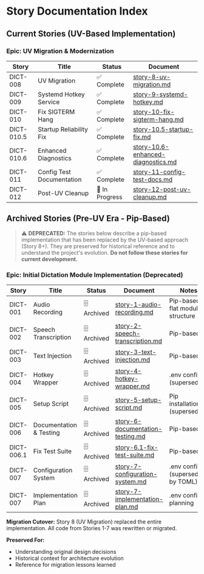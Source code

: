 # Story Documentation Index

## Current Stories (UV-Based Implementation)

### Epic: UV Migration & Modernization

| Story | Title | Status | Document |
|-------|-------|--------|----------|
| DICT-008 | UV Migration | ✅ Complete | [story-8-uv-migration.md](story-8-uv-migration.md) |
| DICT-009 | Systemd Hotkey Service | ✅ Complete | [story-9-systemd-hotkey.md](story-9-systemd-hotkey.md) |
| DICT-010 | Fix SIGTERM Hang | ✅ Complete | [story-10-fix-sigterm-hang.md](story-10-fix-sigterm-hang.md) |
| DICT-010.5 | Startup Reliability Fix | ✅ Complete | [story-10.5-startup-fix.md](story-10.5-startup-fix.md) |
| DICT-010.6 | Enhanced Diagnostics | ✅ Complete | [story-10.6-enhanced-diagnostics.md](story-10.6-enhanced-diagnostics.md) |
| DICT-011 | Config Test Documentation | ✅ Complete | [story-11-config-test-docs.md](story-11-config-test-docs.md) |
| DICT-012 | Post-UV Cleanup | 🚧 In Progress | [story-12-post-uv-cleanup.md](story-12-post-uv-cleanup.md) |

## Archived Stories (Pre-UV Era - Pip-Based)

> ⚠️ **DEPRECATED:** The stories below describe a pip-based implementation that has been
> replaced by the UV-based approach (Story 8+). They are preserved for historical reference
> and to understand the project's evolution. **Do not follow these stories for current development.**

### Epic: Initial Dictation Module Implementation (Deprecated)

| Story | Title | Status | Document | Notes |
|-------|-------|--------|----------|-------|
| DICT-001 | Audio Recording | 🗄️ Archived | [story-1-audio-recording.md](story-1-audio-recording.md) | Pip-based, flat module structure |
| DICT-002 | Speech Transcription | 🗄️ Archived | [story-2-speech-transcription.md](story-2-speech-transcription.md) | Pip-based |
| DICT-003 | Text Injection | 🗄️ Archived | [story-3-text-injection.md](story-3-text-injection.md) | Pip-based |
| DICT-004 | Hotkey Wrapper | 🗄️ Archived | [story-4-hotkey-wrapper.md](story-4-hotkey-wrapper.md) | .env config (superseded) |
| DICT-005 | Setup Script | 🗄️ Archived | [story-5-setup-script.md](story-5-setup-script.md) | Pip installation (superseded) |
| DICT-006 | Documentation & Testing | 🗄️ Archived | [story-6-documentation-testing.md](story-6-documentation-testing.md) | Pip-based |
| DICT-006.1 | Fix Test Suite | 🗄️ Archived | [story-6.1-fix-test-suite.md](story-6.1-fix-test-suite.md) | Pip-based |
| DICT-007 | Configuration System | 🗄️ Archived | [story-7-configuration-system.md](story-7-configuration-system.md) | .env config (superseded by TOML) |
| DICT-007 | Implementation Plan | 🗄️ Archived | [story-7-implementation-plan.md](story-7-implementation-plan.md) | .env config planning |

**Migration Cutover:** Story 8 (UV Migration) replaced the entire implementation. All code from Stories 1-7 was rewritten or migrated.

**Preserved For:**
- Understanding original design decisions
- Historical context for architecture evolution
- Reference for migration lessons learned
